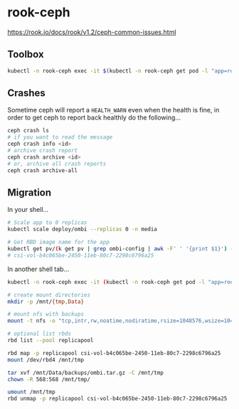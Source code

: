 # rook-ceph

https://rook.io/docs/rook/v1.2/ceph-common-issues.html

## Toolbox

```bash
kubectl -n rook-ceph exec -it $(kubectl -n rook-ceph get pod -l "app=rook-ceph-tools" -o jsonpath='{.items[0].metadata.name}') bash
```

## Crashes

Sometime ceph will report a `HEALTH_WARN` even when the health is fine, in order to get ceph to report back healthly do the following...

```bash
ceph crash ls
# if you want to read the message
ceph crash info <id>
# archive crash report
ceph crash archive <id>
# or, archive all crash reports
ceph crash archive-all
```

## Migration

In your shell...

```bash
# Scale app to 0 replicas
kubectl scale deploy/ombi --replicas 0 -n media

# Get RBD image name for the app
kubectl get pv/(k get pv | grep ombi-config | awk -F' ' '{print $1}') -n media -o json | jq -r '.spec.csi.volumeAttributes.imageName'
# csi-vol-b4c065be-2450-11eb-80c7-2298c6796a25
```

In another shell tab...

```bash
kubectl -n rook-ceph exec -it (kubectl -n rook-ceph get pod -l "app=rook-direct-mount" -o jsonpath='{.items[0].metadata.name}') bash

# create mount directories
mkdir -p /mnt/{tmp,Data}

# mount nfs with backups
mount -t nfs -o "tcp,intr,rw,noatime,nodiratime,rsize=1048576,wsize=1048576,hard" 192.168.1.40:/volume1/Data /mnt/Data

# optional list rbds
rbd list --pool replicapool

rbd map -p replicapool csi-vol-b4c065be-2450-11eb-80c7-2298c6796a25
mount /dev/rbd4 /mnt/tmp

tar xvf /mnt/Data/backups/ombi.tar.gz -C /mnt/tmp
chown -R 568:568 /mnt/tmp/

umount /mnt/tmp
rbd unmap -p replicapool csi-vol-b4c065be-2450-11eb-80c7-2298c6796a25
```
